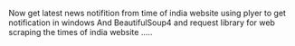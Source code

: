 Now get latest news notifition from time of india website 
using plyer to get notification in windows 
And BeautifulSoup4 and request library for web scraping the times of india website ..... 

